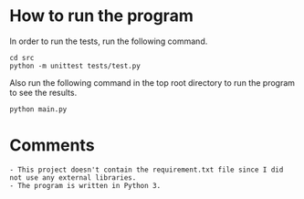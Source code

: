 
# How to run the program

In order to run the tests, run the following command.

``` shell
cd src
python -m unittest tests/test.py
```

Also run the following command in the top root directory to run the program to see the results.

```shell
python main.py
```

# Comments

    - This project doesn't contain the requirement.txt file since I did not use any external libraries.
    - The program is written in Python 3.